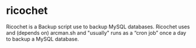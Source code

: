 # ricochet


Ricochet is a Backup script use to backup MySQL databases. Ricochet uses and (depends on) arcman.sh and "usually" runs as a “cron job” once a day to backup a MySQL database.
